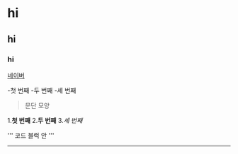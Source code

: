 # hi
## hi
### hi
[네이버](naver.com)

-첫 번째
  -두 번째
    -세 번째
    
 >문단 모양

1.**첫 번째**
2.__두 번째__
3.*세 번째*

'''
코드 블럭 안
'''

* * *
